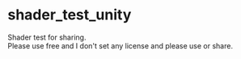 # shader_test_unity
Shader test for sharing.  
Please use free and I don't set any license and please use or share.
